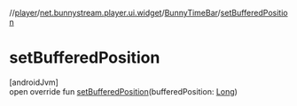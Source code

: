 //[player](../../../index.md)/[net.bunnystream.player.ui.widget](../index.md)/[BunnyTimeBar](index.md)/[setBufferedPosition](set-buffered-position.md)

# setBufferedPosition

[androidJvm]\
open override fun [setBufferedPosition](set-buffered-position.md)(bufferedPosition: [Long](https://kotlinlang.org/api/latest/jvm/stdlib/kotlin-stdlib/kotlin/-long/index.html))
